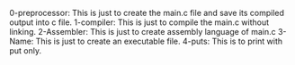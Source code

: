 0-preprocessor: This is just to create the main.c file and save its compiled output into c file.
1-compiler: This is just to compile the main.c without linking.
2-Assembler: This is just to create assembly language of main.c
3-Name: This is just to create an executable file.
4-puts: This is to print with put only.

